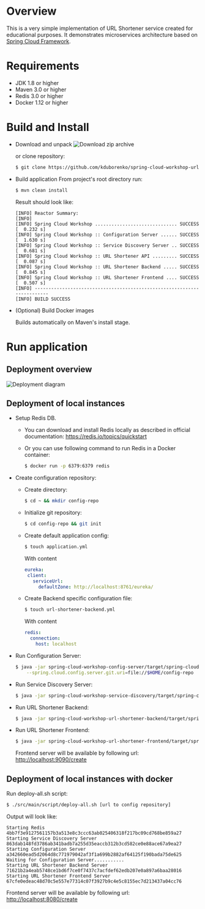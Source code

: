 # Overview

This is a very simple implementation of URL Shortener service created for educational purposes. It demonstrates microservices architecture based on [Spring Cloud Framework](http://cloud.spring.io/).

# Requirements

* JDK 1.8 or higher
* Maven 3.0 or higher
* Redis 3.0 or higher
* Docker 1.12 or higher

# Build and Install

* Download and unpack
    ![Download zip archive](http://www.clipular.com/c/6151574154117120.png?k=1qXK33dSbTQlaELVhZ3q28rJJVk)
    
    or clone repository:
    
    ```sh
    $ git clone https://github.com/kduborenko/spring-cloud-workshop-url-shortener.git
    ```
* Build application
    From project's root directory run:
    
    ```sh
    $ mvn clean install
    ```
    
    Result should look like:
    
    ```
    [INFO] Reactor Summary:
    [INFO]
    [INFO] Spring Cloud Workshop .............................. SUCCESS [  0.232 s]
    [INFO] Spring Cloud Workshop :: Configuration Server ...... SUCCESS [  1.630 s]
    [INFO] Spring Cloud Workshop :: Service Discovery Server .. SUCCESS [  0.681 s]
    [INFO] Spring Cloud Workshop :: URL Shortener API ......... SUCCESS [  0.087 s]
    [INFO] Spring Cloud Workshop :: URL Shortener Backend ..... SUCCESS [  0.845 s]
    [INFO] Spring Cloud Workshop :: URL Shortener Frontend .... SUCCESS [  0.507 s]
    [INFO] ------------------------------------------------------------------------
    [INFO] BUILD SUCCESS
    ```
    
* (Optional) Build Docker images

    Builds automatically on Maven's install stage.
    
# Run application

## Deployment overview

![Deployment diagram](https://docs.google.com/drawings/d/1xilPK_p60sVNcpOod4x9wjNWi4RzWcxvPWkFsOsYYz8/export/png)

## Deployment of local instances

* Setup Redis DB.

    * You can download and install Redis locally as described in official documentation: https://redis.io/topics/quickstart

    * Or you can use following command to run Redis in a Docker container:

        ```sh
        $ docker run -p 6379:6379 redis
        ```

* Create configuration repository:
    
    * Create directory:
        
        ```sh
        $ cd ~ && mkdir config-repo
        ```
        
    * Initialize git repository:
    
        ```sh
        $ cd config-repo && git init
        ```
        
    * Create default application config:
    
        ```sh
        $ touch application.yml
        ```
        
        With content
        
        ```yaml
        eureka:
         client:
           serviceUrl:
             defaultZone: http://localhost:8761/eureka/
        ```
       
    * Create Backend specific configuration file:
    
        ```sh
        $ touch url-shortener-backend.yml
        ```
       
        With content
       
        ```yaml
        redis:
          connection:
            host: localhost
        ```

* Run Configuration Server:
    
    ```sh
    $ java -jar spring-cloud-workshop-config-server/target/spring-cloud-workshop-config-server-1.0-SNAPSHOT.jar \
        --spring.cloud.config.server.git.uri=file://$HOME/config-repo
    ```

* Run Service Discovery Server:

    ```sh
    $ java -jar spring-cloud-workshop-service-discovery/target/spring-cloud-workshop-service-discovery-1.0-SNAPSHOT.jar 
    ```

* Run URL Shortener Backend:

    ```sh
    $ java -jar spring-cloud-workshop-url-shortener-backend/target/spring-cloud-workshop-url-shortener-backend-1.0-SNAPSHOT.jar 
    ```

* Run URL Shortener Frontend:

    ```sh
    $ java -jar spring-cloud-workshop-url-shortener-frontend/target/spring-cloud-workshop-url-shortener-frontend-1.0-SNAPSHOT.jar --server.port=9090
    ```
    Frontend server will be available by following url: [http://localhost:9090/create](http://localhost:9090/create)

## Deployment of local instances with docker

Run deploy-all.sh script:

```sh
$ ./src/main/script/deploy-all.sh [url to config repository]
```
    
Output will look like:
    
```
Starting Redis
4bb7f3e9127561157b3a513e8c3ccc63ab025406318f217bc09cd768be859a27
Starting Service Discovery Server
863dab148fd3786ab341badb7a255d35eaccb312b3cd582ce0e88ace67a9ea27
Starting Configuration Server
a342660ead5d2064d8c771979042af3f1a699b2882af64125f190bada75de625
Waiting for Configuration Server...........
Starting URL Shortener Backend Server
71621b2a4eab5748ce1bd6f7ce0f7437c7acfdef62edb207e0a897a6baa28016
Starting URL Shortener Frontend Server
67cfe0edeac48d70c5e557e77314c07f3927b9c4e5c8155ec7d213437a04cc76
```
    
Frontend server will be available by following url: [http://localhost:8080/create](http://localhost:8080/create)    
    
